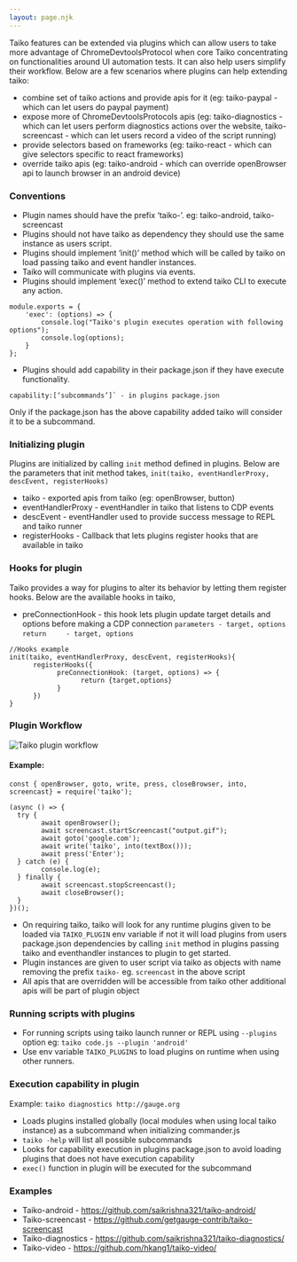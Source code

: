 ```yaml
---
layout: page.njk
---
```


Taiko features can be extended via plugins which can allow users to take more advantage of ChromeDevtoolsProtocol 
when core Taiko concentrating on functionalities around UI automation tests. It can also help users simplify their workflow.
Below are a few scenarios where plugins can help extending taiko:

- combine set of taiko actions and provide apis for it (eg: taiko-paypal - which can let users do paypal payment)
- expose more of ChromeDevtoolsProtocols apis (eg: taiko-diagnostics - which can let users perform diagnostics actions 
over the website, taiko-screencast - which can let users record a video of the script running)
- provide selectors based on frameworks (eg: taiko-react - which can give selectors specific to react frameworks)
- override taiko apis (eg: taiko-android - which can override openBrowser api to launch browser in an android device)

### Conventions

- Plugin names should have the prefix ‘taiko-’. eg: taiko-android, taiko-screencast
- Plugins should not have taiko as dependency they should use the same instance as users script.
- Plugins should implement ‘init()’ method which will be called by taiko on load passing taiko and event handler instances.
- Taiko will communicate with plugins via events.
- Plugins should implement ‘exec()’ method to extend taiko CLI to execute any action. 
```
module.exports = {
    'exec': (options) => {
        console.log("Taiko's plugin executes operation with following options");
        console.log(options);
    }
};
```
- Plugins should add capability in their package.json if they have execute functionality.
 ```
capability:[‘subcommands’]` - in plugins package.json 
```
Only if the package.json has the above capability added taiko will consider it to be a subcommand. 

### Initializing plugin

Plugins are initialized by calling `init` method defined in plugins. Below are the parameters that init method takes,
`init(taiko, eventHandlerProxy, descEvent, registerHooks)`
 - taiko - exported apis from taiko (eg: openBrowser, button)
 - eventHandlerProxy - eventHandler in taiko that listens to CDP events
 - descEvent - eventHandler used to provide success message to REPL and taiko runner
 - registerHooks - Callback that lets plugins register hooks that are available in taiko

### Hooks for plugin

Taiko provides a way for plugins to alter its behavior by letting them register hooks. Below are the available hooks in taiko,

- preConnectionHook - this hook lets plugin update target details and options before making a CDP connection
                      `parameters - target, options`
                      `return     - target, options`

```
//Hooks example
init(taiko, eventHandlerProxy, descEvent, registerHooks){
      registerHooks({
            preConnectionHook: (target, options) => {
                  return {target,options}
            }
      })
}
```
### Plugin Workflow

![Taiko plugin workflow](https://user-images.githubusercontent.com/6358540/59250814-ebe81b80-8c45-11e9-80ab-6ab17df24aa5.png)

#### Example:
```
const { openBrowser, goto, write, press, closeBrowser, into, screencast} = require('taiko');

(async () => {
  try {
        await openBrowser();
        await screencast.startScreencast("output.gif");
        await goto('google.com');
        await write('taiko', into(textBox()));
        await press('Enter');
  } catch (e) {
        console.log(e);
  } finally {
        await screencast.stopScreencast();
        await closeBrowser();
  }
})();
```

- On requiring taiko, taiko will look for any runtime plugins given to be loaded via `TAIKO_PLUGIN` env variable if 
not it will load plugins from users package.json dependencies by calling `init` method in plugins passing taiko and 
eventhandler instances to plugin to get started.
- Plugin instances are given to user script via taiko as objects with name removing the prefix `taiko-` eg. `screencast` in the above script
- All apis that are overridden will be accessible from taiko other additional apis will be part of plugin object

### Running scripts with plugins

- For running scripts using taiko launch runner or REPL using `--plugins` option 
eg: `taiko code.js --plugin 'android'`
- Use env variable `TAIKO_PLUGINS` to load plugins on runtime when using other runners.


### Execution capability in plugin
Example: `taiko diagnostics http://gauge.org`
- Loads plugins installed globally (local modules when using local taiko instance) as a subcommand when initializing commander.js
- `taiko -help` will list all possible subcommands
- Looks for capability execution in plugins package.json to avoid loading plugins that does not have execution capability
- `exec()` function in plugin will be executed for the subcommand

### Examples
- Taiko-android     - https://github.com/saikrishna321/taiko-android/
- Taiko-screencast  - https://github.com/getgauge-contrib/taiko-screencast
- Taiko-diagnostics - https://github.com/saikrishna321/taiko-diagnostics/
- Taiko-video       - https://github.com/hkang1/taiko-video/
